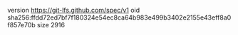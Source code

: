 version https://git-lfs.github.com/spec/v1
oid sha256:ffdd72ed7bf7f180324e54ec8ca64b983e499b3402e2155e43eff8a0f857e70b
size 2916
